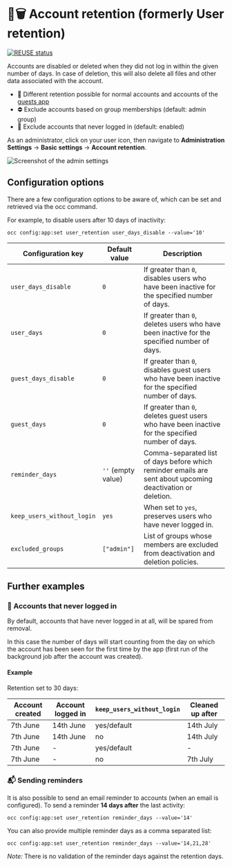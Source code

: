 <!--
  - SPDX-FileCopyrightText: 2019 Nextcloud GmbH and Nextcloud contributors
  - SPDX-License-Identifier: AGPL-3.0-or-later
-->
# 👤🗑 Account retention (formerly User retention)

[![REUSE status](https://api.reuse.software/badge/github.com/nextcloud/user_retention)](https://api.reuse.software/info/github.com/nextcloud/user_retention)

Accounts are disabled or deleted when they did not log in within the given number of days. In case of deletion, this will also delete all files and other data associated with the account.

* 🛂 Different retention possible for normal accounts and accounts of the [guests app](https://apps.nextcloud.com/apps/guests)
* ⛔ Exclude accounts based on group memberships (default: admin group)
* 🔑 Exclude accounts that never logged in (default: enabled)

As an administrator, click on your user icon, then navigate to 
**Administration Settings** -> **Basic settings** -> **Account retention**.

![Screenshot of the admin settings](docs/screenshot.png)

## Configuration options

There are a few configuration options to be aware of, which can be set and 
retrieved via the occ command.

For example, to disable users after 10 days of inactivity:
 
```shell
occ config:app:set user_retention user_days_disable --value='10'
```

| Configuration key          | Default value      | Description                                                                                                 |
|----------------------------|--------------------|-------------------------------------------------------------------------------------------------------------|
| `user_days_disable`        | `0`                | If greater than `0`, disables users who have been inactive for the specified number of days.                |
| `user_days`                | `0`                | If greater than `0`, deletes users who have been inactive for the specified number of days.                 |
| `guest_days_disable`       | `0`                | If greater than `0`, disables guest users who have been inactive for the specified number of days.          |
| `guest_days`               | `0`                | If greater than `0`, deletes guest users who have been inactive for the specified number of days.           |
| `reminder_days`            | `''` (empty value) | Comma-separated list of days before which reminder emails are sent about upcoming deactivation or deletion. |
| `keep_users_without_login` | `yes`              | When set to `yes`, preserves users who have never logged in.                                                |
| `excluded_groups`          | `["admin"]`        | List of groups whose members are excluded from deactivation and deletion policies.                          |

## Further examples

### 🔐 Accounts that never logged in

By default, accounts that have never logged in at all, will be spared from removal.

In this case the number of days will start counting from the day on which the account has been seen for the first time by the app (first run of the background job after the account was created).

#### Example

Retention set to 30 days:

| Account created | Account logged in | `keep_users_without_login` | Cleaned up after |
|-----------------|-------------------|----------------------------|------------------|
| 7th June        | 14th June         | yes/default                | 14th July        |
| 7th June        | 14th June         | no                         | 14th July        |
| 7th June        | -                 | yes/default                | -                |
| 7th June        | -                 | no                         | 7th July         |

### 📬 Sending reminders

It is also possible to send an email reminder to accounts (when an email is configured).
To send a reminder **14 days after** the last activity:

```shell
occ config:app:set user_retention reminder_days --value='14'
```

You can also provide multiple reminder days as a comma separated list:
```shell
occ config:app:set user_retention reminder_days --value='14,21,28'
```

*Note:* There is no validation of the reminder days against the retention days.
